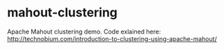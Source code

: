 # mahout-clustering
Apache Mahout clustering demo. Code exlained here: http://technobium.com/introduction-to-clustering-using-apache-mahout/
